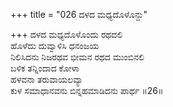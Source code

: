 +++
title = "026 ದಳದ ಮಧ್ಯದೊಳೊನ್ದು"

+++
ದಳದ ಮಧ್ಯದೊಳೊಂದು ರಥದಲಿ  
ಹೊಳೆದು ದುವ್ವಾಳಿಸಿ ಧನಂಜಯ  
ನಿಲಿಸಿದನು ನಿಜರಥವ ಭೀಮನ ರಥದ ಮುಂಬಿನಲಿ  
ಬಳಿಕ ತನ್ನಿಂದಾದ ಕೋಳಾ  
ಹಳವನಾ ತರುವಾಯಲವ್ಯಾ  
ಕುಳ ಸಮಾಧಾನವನು ಬಿನ್ನಹಮಾಡಿದನು ಪಾರ್ಥ     ॥26॥
